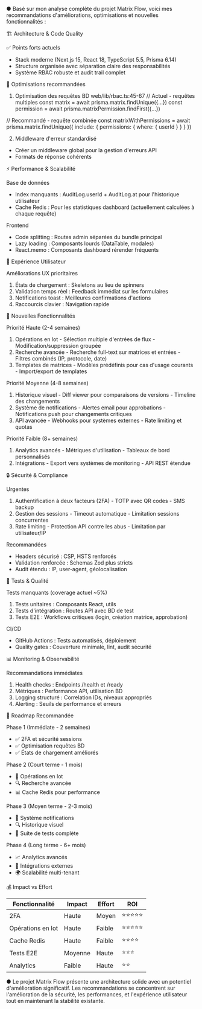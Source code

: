 ● Basé sur mon analyse complète du projet Matrix Flow, voici mes recommandations d'améliorations, optimisations et nouvelles
  fonctionnalités :

  🏗️ Architecture & Code Quality

  ✅ Points forts actuels

  - Stack moderne (Next.js 15, React 18, TypeScript 5.5, Prisma 6.14)
  - Structure organisée avec séparation claire des responsabilités
  - Système RBAC robuste et audit trail complet

  🔧 Optimisations recommandées

  1. Optimisation des requêtes BD web/lib/rbac.ts:45-67
  // Actuel - requêtes multiples
  const matrix = await prisma.matrix.findUnique({...})
  const permission = await prisma.matrixPermission.findFirst({...})

  // Recommandé - requête combinée
  const matrixWithPermissions = await prisma.matrix.findUnique({
    include: { permissions: { where: { userId } } }
  })

  2. Middleware d'erreur standardisé
  - Créer un middleware global pour la gestion d'erreurs API
  - Formats de réponse cohérents

  ⚡ Performance & Scalabilité

  Base de données

  - Index manquants : AuditLog.userId + AuditLog.at pour l'historique utilisateur
  - Cache Redis : Pour les statistiques dashboard (actuellement calculées à chaque requête)

  Frontend

  - Code splitting : Routes admin séparées du bundle principal
  - Lazy loading : Composants lourds (DataTable, modales)
  - React.memo : Composants dashboard rérender fréquents

  🎨 Expérience Utilisateur

  Améliorations UX prioritaires

  1. États de chargement : Skeletons au lieu de spinners
  2. Validation temps réel : Feedback immédiat sur les formulaires
  3. Notifications toast : Meilleures confirmations d'actions
  4. Raccourcis clavier : Navigation rapide

  🚀 Nouvelles Fonctionnalités

  Priorité Haute (2-4 semaines)

  1. Opérations en lot
    - Sélection multiple d'entrées de flux
    - Modification/suppression groupée
  2. Recherche avancée
    - Recherche full-text sur matrices et entrées
    - Filtres combinés (IP, protocole, date)
  3. Templates de matrices
    - Modèles prédéfinis pour cas d'usage courants
    - Import/export de templates

  Priorité Moyenne (4-8 semaines)

  1. Historique visuel
    - Diff viewer pour comparaisons de versions
    - Timeline des changements
  2. Système de notifications
    - Alertes email pour approbations
    - Notifications push pour changements critiques
  3. API avancée
    - Webhooks pour systèmes externes
    - Rate limiting et quotas

  Priorité Faible (8+ semaines)

  1. Analytics avancés
    - Métriques d'utilisation
    - Tableaux de bord personnalisés
  2. Intégrations
    - Export vers systèmes de monitoring
    - API REST étendue

  🔒 Sécurité & Compliance

  Urgentes

  1. Authentification à deux facteurs (2FA)
    - TOTP avec QR codes
    - SMS backup
  2. Gestion des sessions
    - Timeout automatique
    - Limitation sessions concurrentes
  3. Rate limiting
    - Protection API contre les abus
    - Limitation par utilisateur/IP

  Recommandées

  - Headers sécurisé : CSP, HSTS renforcés
  - Validation renforcée : Schemas Zod plus stricts
  - Audit étendu : IP, user-agent, géolocalisation

  🧪 Tests & Qualité

  Tests manquants (coverage actuel ~5%)

  1. Tests unitaires : Composants React, utils
  2. Tests d'intégration : Routes API avec BD de test
  3. Tests E2E : Workflows critiques (login, création matrice, approbation)

  CI/CD

  - GitHub Actions : Tests automatisés, déploiement
  - Quality gates : Couverture minimale, lint, audit sécurité

  📊 Monitoring & Observabilité

  Recommandations immédiates

  1. Health checks : Endpoints /health et /ready
  2. Métriques : Performance API, utilisation BD
  3. Logging structuré : Correlation IDs, niveaux appropriés
  4. Alerting : Seuils de performance et erreurs

  🎯 Roadmap Recommandée

  Phase 1 (Immédiate - 2 semaines)

  - ✅ 2FA et sécurité sessions
  - ✅ Optimisation requêtes BD
  - ✅ États de chargement améliorés

  Phase 2 (Court terme - 1 mois)

  - 🔄 Opérations en lot
  - 🔍 Recherche avancée
  - 📊 Cache Redis pour performance

  Phase 3 (Moyen terme - 2-3 mois)

  - 📧 Système notifications
  - 🔍 Historique visuel
  - 🧪 Suite de tests complète

  Phase 4 (Long terme - 6+ mois)

  - 📈 Analytics avancés
  - 🔌 Intégrations externes
  - 🌍 Scalabilité multi-tenant

  💰 Impact vs Effort

  | Fonctionnalité    | Impact  | Effort | ROI   |
  |-------------------|---------|--------|-------|
  | 2FA               | Haute   | Moyen  | ⭐⭐⭐⭐⭐ |
  | Opérations en lot | Haute   | Faible | ⭐⭐⭐⭐⭐ |
  | Cache Redis       | Haute   | Faible | ⭐⭐⭐⭐  |
  | Tests E2E         | Moyenne | Haute  | ⭐⭐⭐   |
  | Analytics         | Faible  | Haute  | ⭐⭐    |

● Le projet Matrix Flow présente une architecture solide avec un potentiel d'amélioration significatif. Les recommandations se
  concentrent sur l'amélioration de la sécurité, les performances, et l'expérience utilisateur tout en maintenant la stabilité
  existante.
